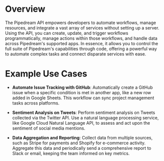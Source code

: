 # Overview

The Pipedream API empowers developers to automate workflows, manage resources, and integrate a vast array of services without setting up a server. Using the API, you can create, update, and trigger workflows programmatically, manage actions within those workflows, and handle data across Pipedream's supported apps. In essence, it allows you to control the full suite of Pipedream's capabilities through code, offering a powerful way to automate complex tasks and connect disparate services with ease.

# Example Use Cases

- **Automate Issue Tracking with GitHub**: Automatically create a GitHub issue when a specific condition is met in another app, like a new row added in Google Sheets. This workflow can sync project management tasks across platforms.

- **Sentiment Analysis on Tweets**: Perform sentiment analysis on Tweets collected via the Twitter API. Use a natural language processing service, like Google Cloud Natural Language API, to assess and act upon the sentiment of social media mentions.

- **Data Aggregation and Reporting**: Collect data from multiple sources, such as Stripe for payments and Shopify for e-commerce activity. Aggregate this data and periodically send a comprehensive report to Slack or email, keeping the team informed on key metrics.
